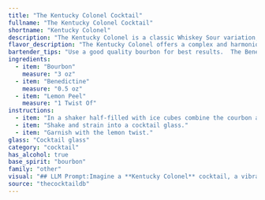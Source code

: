 ```yaml
---
title: "The Kentucky Colonel Cocktail"
fullname: "The Kentucky Colonel Cocktail"
shortname: "Kentucky Colonel"
description: "The Kentucky Colonel is a classic Whiskey Sour variation, a family known for their tart and refreshing nature. This cocktail's origins are shrouded in mystery, likely emerging from the vibrant bar scene of the early 20th century, with its combination of bourbon, herbal Benedictine, and a citrus twist epitomizing the era's sophisticated drinking culture. "
flavor_description: "The Kentucky Colonel offers a complex and harmonious blend. The robust, spicy notes of bourbon are beautifully balanced by the sweet, herbal complexity of Benedictine. A subtle citrus lift from the lemon peel adds a refreshing touch, cutting through the richness. The result is a smooth, warming cocktail that lingers on the palate with a hint of spice and citrus. "
bartender_tips: "Use a good quality bourbon for best results.  The Benedictine adds sweetness and herbal notes, so adjust the amount to your preference.  A good twist of lemon peel adds a refreshing touch and elevates the drink.  Don't over-muddle the peel - just a light squeeze to release oils.  Serve chilled in a coupe glass for a classic presentation. "
ingredients:
  - item: "Bourbon"
    measure: "3 oz"
  - item: "Benedictine"
    measure: "0.5 oz"
  - item: "Lemon Peel"
    measure: "1 Twist Of"
instructions:
  - item: "In a shaker half-filled with ice cubes combine the courbon and Benedictine."
  - item: "Shake and strain into a cocktail glass."
  - item: "Garnish with the lemon twist."
glass: "Cocktail glass"
category: "cocktail"
has_alcohol: true
base_spirit: "bourbon"
family: "other"
visual: "## LLM Prompt:Imagine a **Kentucky Colonel** cocktail, a vibrant blend of golden **Bourbon** and rich, amber **Benedictine**, kissed with the subtle essence of **lemon peel**.  **Describe the visual appeal of this cocktail.** * What is the **overall color** of the drink? * Is it **clear, cloudy, or layered**? * What is the **texture** like? * Are there any **visible elements** like ice cubes, fruit garnishes, or a lemon twist? * How does the **light play** off the drink? Focus on using **vivid and descriptive language** to paint a picture of the Kentucky Colonel's visual allure. "
source: "thecocktaildb"
---
```



